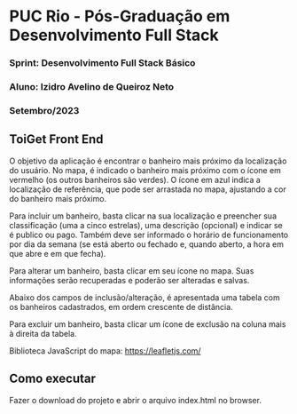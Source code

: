 # PUC Rio - Pós-Graduação em Desenvolvimento Full Stack
### Sprint: Desenvolvimento Full Stack Básico
### Aluno: Izidro Avelino de Queiroz Neto
### Setembro/2023

## ToiGet Front End

O objetivo da aplicação é encontrar o banheiro mais próximo da localização do usuário. No mapa, é indicado o banheiro mais próximo com o ícone em vermelho (os outros banheiros são verdes). O ícone em azul indica a localização de referência, que pode ser arrastada no mapa, ajustando a cor do banheiro mais próximo.

Para incluir um banheiro, basta clicar na sua localização e preencher sua classificação (uma a cinco estrelas), uma descrição (opcional) e indicar se é publico ou pago. Também deve ser informado o horário de funcionamento por dia da semana (se está aberto ou fechado e, quando aberto, a hora em que abre e em que fecha).

Para alterar um banheiro, basta clicar em seu ícone no mapa. Suas informações serão recuperadas e poderão ser alteradas e salvas.

Abaixo dos campos de inclusão/alteração, é apresentada uma tabela com os banheiros cadastrados, em ordem crescente de distância.

Para excluir um banheiro, basta clicar um ícone de exclusão na coluna mais à direita da tabela.

Biblioteca JavaScript do mapa: https://leafletjs.com/

## Como executar

Fazer o download do projeto e abrir o arquivo index.html no browser.

